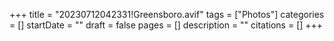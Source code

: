 +++
title = "20230712042331!Greensboro.avif"
tags = ["Photos"]
categories = []
startDate = ""
draft = false
pages = []
description = ""
citations = []
+++

